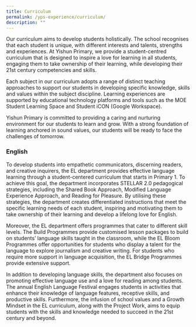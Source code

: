 ```yaml
---
title: Curriculum
permalink: /yps-experience/curriculum/
description: ""
---
```

Our curriculum aims to develop students holistically. The school recognises that each student is unique, with different interests and talents, strengths and experiences. At Yishun Primary, we provide a student-centred curriculum that is designed to inspire a love for learning in all students, engaging them to take ownership of their learning, while developing their 21st century competencies and skills.

Each subject in our curriculum adopts a range of distinct teaching approaches to support our students in developing specific knowledge, skills and values within the subject discipline. Learning experiences are supported by educational technology platforms and tools such as the MOE Student Learning Space and Student iCON (Google Workspace).

Yishun Primary is committed to providing a caring and nurturing environment for our students to learn and grow. With a strong foundation of learning anchored in sound values, our students will be ready to face the challenges of tomorrow.

### **English**
To develop students into empathetic communicators, discerning readers, and creative inquirers, the EL department provides effective language learning through a student-centered curriculum that starts in Primary 1. To achieve this goal, the department incorporates STELLAR 2.0 pedagogical strategies, including the Shared Book Approach, Modified Language Experience Approach, and Reading for Pleasure. By utilising these strategies, the department creates differentiated instructions that meet the specific learning needs of each student, inspiring and motivating them to take ownership of their learning and develop a lifelong love for English.

Moreover, the EL department offers programmes that cater to different skill levels. The Build Programmes provide customised lesson packages to build on students’ language skills taught in the classroom, while the EL Bloom Programmes offer opportunities for students who display a talent for the language to explore journalism and creative writing. For students who require more support in language acquisition, the EL Bridge Programmes provide extensive support.

In addition to developing language skills, the department also focuses on promoting effective language use and a love for reading among students. The annual English Language Festival engages students in activities that enhance their knowledge of language features, receptive skills, and productive skills. Furthermore, the infusion of school values and a Growth Mindset in the EL curriculum, along with the Project Work, aims to equip students with the skills and knowledge needed to succeed in the 21st century and beyond.